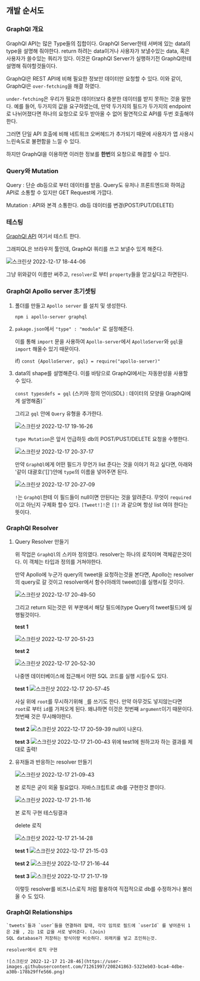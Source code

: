 ## 개발 순서도

### GraphQl 개요

GraphQl API는 많은 Type들의 집합이다. GraphQl Server한테 서버에 있는 data의 type을 설명해 줘야한다. return 하려는 data이거나 사용자가 보낼수있는 data, 혹은 사용자가 쓸수있는 쿼리가 있다. 이것은 GraphQl Server가 실행하기전 GraphQl한테 설명해 줘야할것들이다. 

GraphQl은 REST API에 비해 필요한 정보만 데이터만 요청할 수 있다.  이와 같이, GraphQl은 `over-fetching`을 해결 하였다. 

`under-fetching`은 우리가 필요한 데이터보다 충분한 데이터를 받지 못하는 것을 말한다. 
예를 들어, 두가지의 값을 요구하였는데, 만약 두가지의 필드가 두가지의 endpoint로 나뉘어졌다면 하나의 요청으로 모두 받아올 수 없어 필연적으로 API를 두번 호출해야한다. 

그러면 단일 API 호출에 비해 네트워크 오버헤드가 추가되기 때문에 사용자가 앱 사용시 느린속도로 불편함을 느낄 수 있다. 

하지만 GraphQl을 이용하면 이러한 정보를 **한번**의 요청으로 해결할 수 있다.

### Query와 Mutation

Query : 단순 db등으로 부터 데이터를 받음. Query도 유저나 프론트엔드와 하여금 API로 소통할 수 있지만 GET Request에 가깝다.

Mutation : API와 본격 소통한다. db등 데이터를 변경(POST/PUT/DELETE)

### 테스팅

[GraphQl API](graphql.org/swapi-graphql) 여기서 테스트 한다. 

그래피QL은 브라우저 툴인데, GraphQl 쿼리를 쓰고 보낼수 있게 해준다.

![스크린샷 2022-12-17 18-44-06](https://user-images.githubusercontent.com/71261997/208235980-6ca35224-c63d-4973-ae1f-c120037e3ba5.png)

그냥 위와같이 이름만 써주고, `resolver`로 부터 `property`들을 얻고싶다고 하면된다. 

### GraphQl Apollo server 초기셋팅

1. 폴더를 만들고 `Apollo server` 를 설치 및 생성한다.

    `npm i apollo-server graphql`

2. `pakage.json`에서 `"type" : "module"` 로 설정해준다. 

    이를 통해 `import` 문을 사용하여 `Apollo-server`에서 `ApolloServer`와 `gql`을 `import` 해올수 있기 때문이다.

    if) `const {ApolloServer, gql} = require("apollo-server)"`

3. data의 shape를 설명해준다. 이를 바탕으로 GraphQl에서는 자동완성을 사용할 수 있다.

    `const typesdefs = gql`
    (스키마 정의 언이(SDL) : 데이터의 모양을 GraphQl에게 설명해줌)``

    그리고 `gql` 안에 `Query` 유형을 추가한다. 

    ![스크린샷 2022-12-17 19-16-26](https://user-images.githubusercontent.com/71261997/208236994-07c0a65a-12e5-49c3-a2fd-4dc82baf85c8.png)

    `type Mutation`은 앞서 언급하듯 db의 POST/PUST/DELETE 요청을 수행한다.

    ![스크린샷 2022-12-17 20-37-17](https://user-images.githubusercontent.com/71261997/208239889-821390d1-30da-4231-8e4b-25e4aeefd45c.png)

    만약 `GraphQl`에게 어떤 필드가 무언가 list 준다는 것을 이야기 하고 싶다면, 아래와 '같이 대괄호('[]')안에  `type`의 이름을 넣어주면 된다. 
    
    ![스크린샷 2022-12-17 20-27-09](https://user-images.githubusercontent.com/71261997/208239462-6975e74f-e8e9-4d79-af5c-c5dcc8d9ce9e.png)

    `!`는 `GraphQl`한테 이 필드들이 null이면 안된다는 것을 알려준다. 무엇이 `required`이고 아닌지 구체화 할수 있다.
    `[Tweet!]!`은 `[]!` 과 같으며 항상 list 여야 한다는 뜻이다.

### GraphQl Resolver

1. Query Resolver 만들기

    위 작업은 `GraphQl`의 스키마 정의였다. resolver는 하나의 로직이며 객체같은것이다. 이 객체는 타입과 정의를 거쳐야한다. 

    만약 Apollo에 누군가 query의 tweet을 요청하는것을 본다면, Apollo는 resolver의 query로 갈 것이고 resolver에서 함수(아래의 tweet())를 실행시킬 것이다. 

    ![스크린샷 2022-12-17 20-49-50](https://user-images.githubusercontent.com/71261997/208240390-16151dbe-1e73-455d-9696-08afc58cb934.png)

    그리고 return 되는것은 위 부분에서 해당 필드에(type Query의 tweet필드)에 실행될것이다. 

    **test 1**

    ![스크린샷 2022-12-17 20-51-23](https://user-images.githubusercontent.com/71261997/208240452-0ecff8b2-462f-41e1-998b-673233b7f442.png)

    **test 2**

    ![스크린샷 2022-12-17 20-52-30](https://user-images.githubusercontent.com/71261997/208240494-c013c96b-96d4-4e27-a78d-6a9d89fb7185.png)

    
    
    나중엔 데이터베이스에 접근해서 어떤 SQL 코드를 실행 시킬수도 있다.

    **test 1**
    ![스크린샷 2022-12-17 20-57-45](https://user-images.githubusercontent.com/71261997/208240718-61cd56c2-c33b-45de-b9f6-ccee9788f2fa.png)

    사실 위에 `root`를 무시하기위해 `_`를 쓰기도 한다. 만약 아무것도 넣지않는다면 `root`로 부터 `id`를 가져오게 된다. 왜냐하면 이것은 첫번째 `argument`이기 때문이다. 첫번째 것은 무시해야한다. 

    **test 2**
    ![스크린샷 2022-12-17 20-59-39](https://user-images.githubusercontent.com/71261997/208240787-2987d3a9-b1ea-478b-8a04-f6345f58cc98.png)
    null이 나온다.

    **test 3**
    ![스크린샷 2022-12-17 21-00-43](https://user-images.githubusercontent.com/71261997/208240836-9a12fbfc-e81a-4a3e-8175-8741d32fc471.png)
    위에 test1에 원하고자 하는 결과를 제대로 출력! 

2. 유저들과 반응하는 resolver 만들기

    ![스크린샷 2022-12-17 21-09-43](https://user-images.githubusercontent.com/71261997/208241155-16766e71-aa3b-4f25-8dd8-e1e70c228ef2.png)

    본 로직은 굳이 외울 필요없다. 자바스크립트로 db를 구현한것 뿐이다. 

    ![스크린샷 2022-12-17 21-11-16](https://user-images.githubusercontent.com/71261997/208241200-345d24ad-5b80-4f9c-a9e0-bde79f311666.png)

    본 로직 구현 테스팅결과

    delete 로직

    ![스크린샷 2022-12-17 21-14-28](https://user-images.githubusercontent.com/71261997/208241385-1f38ea70-2f60-4ce1-9376-37b759d401b5.png)

    **test 1**
    ![스크린샷 2022-12-17 21-15-03](https://user-images.githubusercontent.com/71261997/208241408-475afd11-3caf-4991-824b-1b6cb249d307.png)

    **test 2**
    ![스크린샷 2022-12-17 21-16-44](https://user-images.githubusercontent.com/71261997/208241440-112c2a6a-bdd9-4a45-a1ca-458cab5f0ab2.png)

    **test 3**
    ![스크린샷 2022-12-17 21-17-19](https://user-images.githubusercontent.com/71261997/208241471-8cb7089b-d61e-48ac-bd9d-7f9c2ca527b7.png)

    이렇듯 resolver를 비즈니스로직 처럼 활용하여 직접적으로 db를 수정하거나 불러올 수 도 있다.

### GraphQl Relationships

    `tweets`들과 `user`들을 연결하려 할때, 각각 임의로 필드에 `userId` 를 넣어준뒤 1은 2를 , 2는 1로 값을 서로 넣어준다. (Join) 
    SQL database가 저장하는 방식이랑 비슷하다. 외래키를 넣고 조인하는것. 

    resolver에서 로직 구현 
    
    ![스크린샷 2022-12-17 21-28-46](https://user-images.githubusercontent.com/71261997/208241863-5323eb03-bca4-4dbe-a30b-178b29ffe566.png)